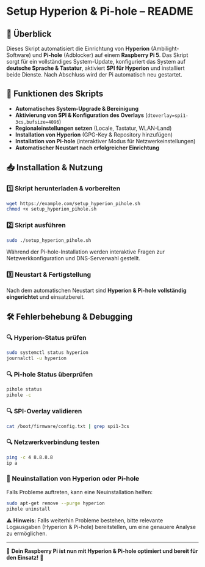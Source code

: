 # Setup Hyperion & Pi-hole – README

## 📌 Überblick
Dieses Skript automatisiert die Einrichtung von **Hyperion** (Ambilight-Software) und **Pi-hole** (Adblocker) auf einem **Raspberry Pi 5**.
Das Skript sorgt für ein vollständiges System-Update, konfiguriert das System auf **deutsche Sprache & Tastatur**, aktiviert **SPI für Hyperion** und installiert beide Dienste. Nach Abschluss wird der Pi automatisch neu gestartet.

## 🔹 Funktionen des Skripts
- **Automatisches System-Upgrade & Bereinigung**
- **Aktivierung von SPI & Konfiguration des Overlays** (`dtoverlay=spi1-3cs,bufsize=4096`)
- **Regionaleinstellungen setzen** (Locale, Tastatur, WLAN-Land)
- **Installation von Hyperion** (GPG-Key & Repository hinzufügen)
- **Installation von Pi-hole** (interaktiver Modus für Netzwerkeinstellungen)
- **Automatischer Neustart nach erfolgreicher Einrichtung**

## 📥 Installation & Nutzung
### **1️⃣ Skript herunterladen & vorbereiten**
```bash
wget https://example.com/setup_hyperion_pihole.sh
chmod +x setup_hyperion_pihole.sh
```

### **2️⃣ Skript ausführen**
```bash
sudo ./setup_hyperion_pihole.sh
```
Während der Pi-hole-Installation werden interaktive Fragen zur Netzwerkkonfiguration und DNS-Serverwahl gestellt.

### **3️⃣ Neustart & Fertigstellung**
Nach dem automatischen Neustart sind **Hyperion & Pi-hole vollständig eingerichtet** und einsatzbereit.

## 🛠 Fehlerbehebung & Debugging
### **🔍 Hyperion-Status prüfen**
```bash
sudo systemctl status hyperion
journalctl -u hyperion
```

### **🔍 Pi-hole Status überprüfen**
```bash
pihole status
pihole -c
```

### **🔍 SPI-Overlay validieren**
```bash
cat /boot/firmware/config.txt | grep spi1-3cs
```

### **🔍 Netzwerkverbindung testen**
```bash
ping -c 4 8.8.8.8
ip a
```

### **🔄 Neuinstallation von Hyperion oder Pi-hole**
Falls Probleme auftreten, kann eine Neuinstallation helfen:
```bash
sudo apt-get remove --purge hyperion
pihole uninstall
```

⚠️ **Hinweis:** Falls weiterhin Probleme bestehen, bitte relevante Logausgaben (Hyperion & Pi-hole) bereitstellen, um eine genauere Analyse zu ermöglichen.

---

🚀 **Dein Raspberry Pi ist nun mit Hyperion & Pi-hole optimiert und bereit für den Einsatz!** 🎉
